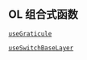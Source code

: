 ## OL 组合式函数

[`useGraticule`](./useGraticule/index.md)

[`useSwitchBaseLayer`](./useSwitchBaseLayer/index.md)
